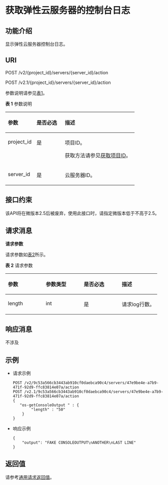 # 获取弹性云服务器的控制台日志<a name="ZH-CN_TOPIC_0065817689"></a>

## 功能介绍<a name="zh-cn_topic_0062473752_section6511166111343"></a>

显示弹性云服务器控制台日志。

## URI<a name="zh-cn_topic_0062473752_section34513797111412"></a>

POST /v2/\{project\_id\}/servers/\{server\_id\}/action

POST /v2.1/\{project\_id\}/servers/\{server\_id\}/action

参数说明请参见[表1](#zh-cn_topic_0062473752_table32475667)。

**表 1**  参数说明

<a name="zh-cn_topic_0062473752_table32475667"></a>
<table><thead align="left"><tr id="zh-cn_topic_0062473752_row44937496"><th class="cellrowborder" valign="top" width="22.24%" id="mcps1.2.4.1.1"><p id="p5187119"><a name="p5187119"></a><a name="p5187119"></a>参数</p>
</th>
<th class="cellrowborder" valign="top" width="21.87%" id="mcps1.2.4.1.2"><p id="p17503500"><a name="p17503500"></a><a name="p17503500"></a>是否必选</p>
</th>
<th class="cellrowborder" valign="top" width="55.88999999999999%" id="mcps1.2.4.1.3"><p id="p8497414"><a name="p8497414"></a><a name="p8497414"></a>描述</p>
</th>
</tr>
</thead>
<tbody><tr id="zh-cn_topic_0062473752_row1664874"><td class="cellrowborder" valign="top" width="22.24%" headers="mcps1.2.4.1.1 "><p id="zh-cn_topic_0062473752_p637140"><a name="zh-cn_topic_0062473752_p637140"></a><a name="zh-cn_topic_0062473752_p637140"></a>project_id</p>
</td>
<td class="cellrowborder" valign="top" width="21.87%" headers="mcps1.2.4.1.2 "><p id="zh-cn_topic_0062473752_p51608407"><a name="zh-cn_topic_0062473752_p51608407"></a><a name="zh-cn_topic_0062473752_p51608407"></a>是</p>
</td>
<td class="cellrowborder" valign="top" width="55.88999999999999%" headers="mcps1.2.4.1.3 "><p id="p37593705"><a name="p37593705"></a><a name="p37593705"></a>项目ID。</p>
<p id="p1180512217438"><a name="p1180512217438"></a><a name="p1180512217438"></a>获取方法请参见<a href="获取项目ID.md">获取项目ID</a>。</p>
</td>
</tr>
<tr id="zh-cn_topic_0062473752_row41565035"><td class="cellrowborder" valign="top" width="22.24%" headers="mcps1.2.4.1.1 "><p id="zh-cn_topic_0062473752_p11324657"><a name="zh-cn_topic_0062473752_p11324657"></a><a name="zh-cn_topic_0062473752_p11324657"></a>server_id</p>
</td>
<td class="cellrowborder" valign="top" width="21.87%" headers="mcps1.2.4.1.2 "><p id="zh-cn_topic_0062473752_p44882061"><a name="zh-cn_topic_0062473752_p44882061"></a><a name="zh-cn_topic_0062473752_p44882061"></a>是</p>
</td>
<td class="cellrowborder" valign="top" width="55.88999999999999%" headers="mcps1.2.4.1.3 "><p id="zh-cn_topic_0062473752_p11568292"><a name="zh-cn_topic_0062473752_p11568292"></a><a name="zh-cn_topic_0062473752_p11568292"></a>云服务器ID。</p>
</td>
</tr>
</tbody>
</table>

## 接口约束<a name="zh-cn_topic_0062473752_section5849161002917"></a>

该API将在微版本2.5后被废弃，使用此接口时，请指定微版本低于不高于2.5。

## 请求消息<a name="zh-cn_topic_0062473752_section65631367111524"></a>

**请求参数**

请求参数如[表2](#zh-cn_topic_0062473752_table1919246111545)所示。

**表 2**  请求参数

<a name="zh-cn_topic_0062473752_table1919246111545"></a>
<table><thead align="left"><tr id="zh-cn_topic_0062473752_row13301030111545"><th class="cellrowborder" valign="top" width="25%" id="mcps1.2.5.1.1"><p id="zh-cn_topic_0062473752_p4762453511162"><a name="zh-cn_topic_0062473752_p4762453511162"></a><a name="zh-cn_topic_0062473752_p4762453511162"></a>参数</p>
</th>
<th class="cellrowborder" valign="top" width="25%" id="mcps1.2.5.1.2"><p id="zh-cn_topic_0062473752_p3238214511162"><a name="zh-cn_topic_0062473752_p3238214511162"></a><a name="zh-cn_topic_0062473752_p3238214511162"></a>参数类型</p>
</th>
<th class="cellrowborder" valign="top" width="25%" id="mcps1.2.5.1.3"><p id="zh-cn_topic_0062473752_p570807911162"><a name="zh-cn_topic_0062473752_p570807911162"></a><a name="zh-cn_topic_0062473752_p570807911162"></a>是否必选</p>
</th>
<th class="cellrowborder" valign="top" width="25%" id="mcps1.2.5.1.4"><p id="zh-cn_topic_0062473752_p5970125811162"><a name="zh-cn_topic_0062473752_p5970125811162"></a><a name="zh-cn_topic_0062473752_p5970125811162"></a>描述</p>
</th>
</tr>
</thead>
<tbody><tr id="zh-cn_topic_0062473752_row28117068111545"><td class="cellrowborder" valign="top" width="25%" headers="mcps1.2.5.1.1 "><p id="zh-cn_topic_0062473752_p5262467711162"><a name="zh-cn_topic_0062473752_p5262467711162"></a><a name="zh-cn_topic_0062473752_p5262467711162"></a>length</p>
</td>
<td class="cellrowborder" valign="top" width="25%" headers="mcps1.2.5.1.2 "><p id="zh-cn_topic_0062473752_p3474040511162"><a name="zh-cn_topic_0062473752_p3474040511162"></a><a name="zh-cn_topic_0062473752_p3474040511162"></a>int</p>
</td>
<td class="cellrowborder" valign="top" width="25%" headers="mcps1.2.5.1.3 "><p id="zh-cn_topic_0062473752_p6250939311162"><a name="zh-cn_topic_0062473752_p6250939311162"></a><a name="zh-cn_topic_0062473752_p6250939311162"></a>是</p>
</td>
<td class="cellrowborder" valign="top" width="25%" headers="mcps1.2.5.1.4 "><p id="zh-cn_topic_0062473752_p3009609811162"><a name="zh-cn_topic_0062473752_p3009609811162"></a><a name="zh-cn_topic_0062473752_p3009609811162"></a>请求log行数。</p>
</td>
</tr>
</tbody>
</table>

## 响应消息<a name="zh-cn_topic_0062473752_section52662293111617"></a>

不涉及

## 示例<a name="zh-cn_topic_0062473752_section1818910413020"></a>

-   请求示例

    ```
    POST /v2/9c53a566cb3443ab910cf0daebca90c4/servers/47e9be4e-a7b9-471f-92d9-ffc83814e07a/action
    POST /v2.1/9c53a566cb3443ab910cf0daebca90c4/servers/47e9be4e-a7b9-471f-92d9-ffc83814e07a/action
    {
       "os-getConsoleOutput " : {
            "length" : "50"
        }
    }
    ```

-   响应示例

    ```
    {
        "output": "FAKE CONSOLEOUTPUT\nANOTHER\nLAST LINE"
    }
    ```


## 返回值<a name="zh-cn_topic_0062473752_section29686359111912"></a>

请参考[通用请求返回值](通用请求返回值.md)。

